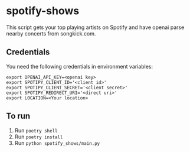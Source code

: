 # spotify-shows
This script gets your top playing artists on Spotify and have openai parse nearby concerts from songkick.com.

## Credentials
You need the following credentials in environment variables:

```
export OPENAI_API_KEY=<openai key>
export SPOTIPY_CLIENT_ID='<client id>'
export SPOTIPY_CLIENT_SECRET='<client secret>'
export SPOTIPY_REDIRECT_URI='<direct uri>'
export LOCATION=<Your location>
```


## To run
1. Run `poetry shell`
2. Run `poetry install`
3. Run `python spotify_shows/main.py`

